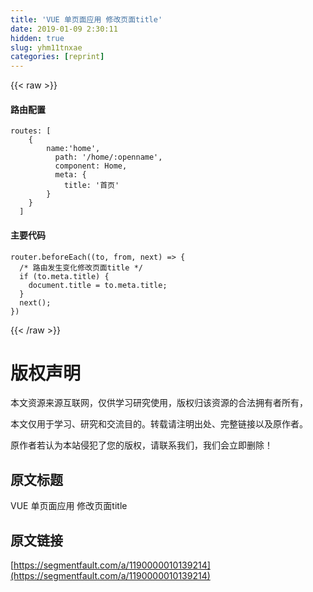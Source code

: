 ```yaml
---
title: 'VUE 单页面应用 修改页面title' 
date: 2019-01-09 2:30:11
hidden: true
slug: yhm11tnxae
categories: [reprint]
---
```


{{< raw >}}

                    
<h4>路由配置</h4>
<div class="widget-codetool" style="display:none;">
      <div class="widget-codetool--inner">
      <span class="selectCode code-tool" data-toggle="tooltip" data-placement="top" title="" data-original-title="全选"></span>
      <span type="button" class="copyCode code-tool" data-toggle="tooltip" data-placement="top" data-clipboard-text="routes: [
    {
        name:'home',
          path: '/home/:openname',
          component: Home,
          meta: {
            title: '首页'
        }
    }
  ]" title="" data-original-title="复制"></span>
      <span type="button" class="saveToNote code-tool" data-toggle="tooltip" data-placement="top" title="" data-original-title="放进笔记"></span>
      </div>
      </div><pre class="hljs less"><code><span class="hljs-attribute">routes</span>: [
    {
        <span class="hljs-attribute">name</span>:<span class="hljs-string">'home'</span>,
          <span class="hljs-attribute">path</span>: <span class="hljs-string">'/home/:openname'</span>,
          <span class="hljs-attribute">component</span>: Home,
          <span class="hljs-attribute">meta</span>: {
            <span class="hljs-attribute">title</span>: <span class="hljs-string">'首页'</span>
        }
    }
  ]</code></pre>
<h4>主要代码</h4>
<div class="widget-codetool" style="display:none;">
      <div class="widget-codetool--inner">
      <span class="selectCode code-tool" data-toggle="tooltip" data-placement="top" title="" data-original-title="全选"></span>
      <span type="button" class="copyCode code-tool" data-toggle="tooltip" data-placement="top" data-clipboard-text="router.beforeEach((to, from, next) => {
  /* 路由发生变化修改页面title */
  if (to.meta.title) {
    document.title = to.meta.title;
  }
  next();
})" title="" data-original-title="复制"></span>
      <span type="button" class="saveToNote code-tool" data-toggle="tooltip" data-placement="top" title="" data-original-title="放进笔记"></span>
      </div>
      </div><pre class="hljs livescript"><code>router.beforeEach((<span class="hljs-keyword">to</span>, <span class="hljs-keyword">from</span>, next) =&gt; {
  <span class="hljs-comment">/* 路由发生变化修改页面title */</span>
  <span class="hljs-keyword">if</span> (<span class="hljs-keyword">to</span>.meta.title) {
    <span class="hljs-built_in">document</span>.title = <span class="hljs-keyword">to</span>.meta.title;
  }
  next();
})</code></pre>

                
{{< /raw >}}

# 版权声明
本文资源来源互联网，仅供学习研究使用，版权归该资源的合法拥有者所有，

本文仅用于学习、研究和交流目的。转载请注明出处、完整链接以及原作者。

原作者若认为本站侵犯了您的版权，请联系我们，我们会立即删除！

## 原文标题
VUE 单页面应用 修改页面title

## 原文链接
[https://segmentfault.com/a/1190000010139214](https://segmentfault.com/a/1190000010139214)

